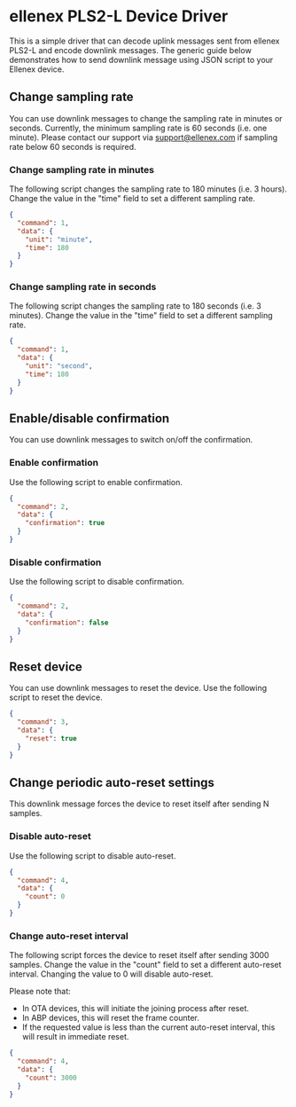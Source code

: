 ﻿# ellenex PLS2-L Device Driver

This is a simple driver that can decode uplink messages sent from ellenex PLS2-L and encode downlink messages.
The generic guide below demonstrates how to send downlink message using JSON script to your Ellenex device.

## Change sampling rate
You can use downlink messages to change the sampling rate in minutes or seconds. Currently, the minimum sampling rate is 60 seconds (i.e. one minute). Please contact our support via [support@ellenex.com](mailto:support@ellenex.com) if sampling rate below 60 seconds is required.
### Change sampling rate in minutes
The following script changes the sampling rate to 180 minutes (i.e. 3 hours). Change the value in the "time" field to set a different sampling rate.
```json
{
  "command": 1,
  "data": {
    "unit": "minute",
    "time": 180
  }
}
```
### Change sampling rate in seconds
The following script changes the sampling rate to 180 seconds (i.e. 3 minutes). Change the value in the "time" field to set a different sampling rate.
```json
{
  "command": 1,
  "data": {
    "unit": "second",
    "time": 180
  }
}
```
 
## Enable/disable confirmation
You can use downlink messages to switch on/off the confirmation.
### Enable confirmation
Use the following script to enable confirmation.
```json
{
  "command": 2,
  "data": {
    "confirmation": true
  }
}
```
### Disable confirmation
Use the following script to disable confirmation.
```json
{
  "command": 2,
  "data": {
    "confirmation": false
  }
}
```
## Reset device
You can use downlink messages to reset the device. Use the following script to reset the device.
```json
{
  "command": 3,
  "data": {
    "reset": true
  }
}
```
## Change periodic auto-reset settings
This downlink message forces the device to reset itself after sending N samples.
### Disable auto-reset
Use the following script to disable auto-reset.
```json
{
  "command": 4,
  "data": {
    "count": 0
  }
}
```
### Change auto-reset interval
The following script forces the device to reset itself after sending 3000 samples. Change the value in the "count" field to set a different auto-reset interval. Changing the value to 0 will disable auto-reset.
 
Please note that:
- In OTA devices, this will initiate the joining process after reset.
- In ABP devices, this will reset the frame counter.
- If the requested value is less than the current auto-reset interval, this will result in immediate reset.
 
```json
{
  "command": 4,
  "data": {
    "count": 3000
  }
}
```
